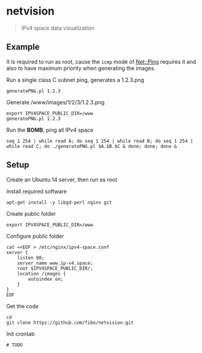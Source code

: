 # netvision

> IPv4 space data visualization

## Example

It is required to run as root, cause the `icmp` mode of [Net::Ping](https://metacpan.org/pod/Net::Ping) requires it
and also to have maximum priority when generating the images.

Run a single class C subnet ping, generates a 1.2.3.png

```
generatePNG.pl 1.2.3
```

Generate /www/images/1/2/3/1.2.3.png

```
export IPV4SPACE_PUBLIC_DIR=/www
generatePNG.pl 1.2.3
```

Run the **BOMB**, ping all IPv4 space

```
seq 1 254 | while read A; do seq 1 254 | while read B; do seq 1 254 | while read C; do ./generatePNG.pl $A.$B.$C & done; done; done &
```

## Setup

Create an Ubuntu 14 server, then run as root

Install required software

```
apt-get install -y libgd-perl nginx git
```

Create public folder

```
export IPV4SPACE_PUBLIC_DIR=/www
```

Configure public folder

```
cat <<EOF > /etc/nginx/ipv4-space.conf
server {
    listen 80;
    server_name www.ip-v4.space;
    root $IPV4SPACE_PUBLIC_DIR/;
    location /images {
        autoindex on;
    }
}
EOF
```

Get the code

```
cd
git clone https://github.com/fibo/netvision.git
```

Init crontab

```
# TODO
```
